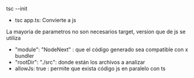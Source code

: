 tsc --init

- tsc app.ts: Convierte a js

La mayoria de parametros no son necesarios
target, version que de js se utiliza

- "module": "NodeNext" : que el código generado sea compatible con x bundler
- "rootDir": "./src": donde están los archivos a analizar
- allowJs: true : permite que exista código js en paralelo con ts
